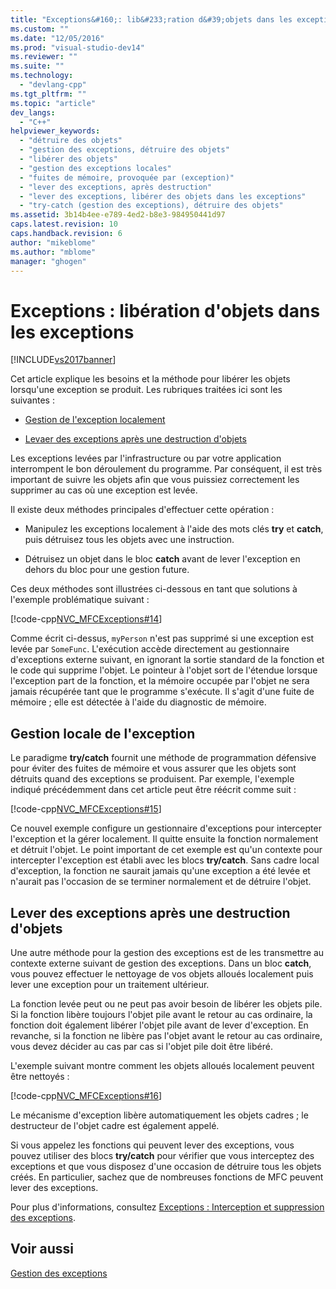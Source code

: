 ```yaml
---
title: "Exceptions&#160;: lib&#233;ration d&#39;objets dans les exceptions | Microsoft Docs"
ms.custom: ""
ms.date: "12/05/2016"
ms.prod: "visual-studio-dev14"
ms.reviewer: ""
ms.suite: ""
ms.technology: 
  - "devlang-cpp"
ms.tgt_pltfrm: ""
ms.topic: "article"
dev_langs: 
  - "C++"
helpviewer_keywords: 
  - "détruire des objets"
  - "gestion des exceptions, détruire des objets"
  - "libérer des objets"
  - "gestion des exceptions locales"
  - "fuites de mémoire, provoquée par (exception)"
  - "lever des exceptions, après destruction"
  - "lever des exceptions, libérer des objets dans les exceptions"
  - "try-catch (gestion des exceptions), détruire des objets"
ms.assetid: 3b14b4ee-e789-4ed2-b8e3-984950441d97
caps.latest.revision: 10
caps.handback.revision: 6
author: "mikeblome"
ms.author: "mblome"
manager: "ghogen"
---
```

# Exceptions&#160;: lib&#233;ration d&#39;objets dans les exceptions
[!INCLUDE[vs2017banner](../assembler/inline/includes/vs2017banner.md)]

Cet article explique les besoins et la méthode pour libérer les objets lorsqu'une exception se produit.  Les rubriques traitées ici sont les suivantes :  
  
-   [Gestion de l'exception localement](#_core_handling_the_exception_locally)  
  
-   [Levaer des exceptions après une destruction d'objets](#_core_throwing_exceptions_after_destroying_objects)  
  
 Les exceptions levées par l'infrastructure ou par votre application interrompent le bon déroulement du programme.  Par conséquent, il est très important de suivre les objets afin que vous puissiez correctement les supprimer au cas où une exception est levée.  
  
 Il existe deux méthodes principales d'effectuer cette opération :  
  
-   Manipulez les exceptions localement à l'aide des mots clés **try** et **catch**, puis détruisez tous les objets avec une instruction.  
  
-   Détruisez un objet dans le bloc **catch** avant de lever l'exception en dehors du bloc pour une gestion future.  
  
 Ces deux méthodes sont illustrées ci\-dessous en tant que solutions à l'exemple problématique suivant :  
  
 [!code-cpp[NVC_MFCExceptions#14](../mfc/codesnippet/CPP/exceptions-freeing-objects-in-exceptions_1.cpp)]  
  
 Comme écrit ci\-dessus, `myPerson` n'est pas supprimé si une exception est levée par `SomeFunc`.  L'exécution accède directement au gestionnaire d'exceptions externe suivant, en ignorant la sortie standard de la fonction et le code qui supprime l'objet.  Le pointeur à l'objet sort de l'étendue lorsque l'exception part de la fonction, et la mémoire occupée par l'objet ne sera jamais récupérée tant que le programme s'exécute.  Il s'agit d'une fuite de mémoire ; elle est détectée à l'aide du diagnostic de mémoire.  
  
##  <a name="_core_handling_the_exception_locally"></a> Gestion locale de l'exception  
 Le paradigme **try\/catch** fournit une méthode de programmation défensive pour éviter des fuites de mémoire et vous assurer que les objets sont détruits quand des exceptions se produisent.  Par exemple, l'exemple indiqué précédemment dans cet article peut être réécrit comme suit :  
  
 [!code-cpp[NVC_MFCExceptions#15](../mfc/codesnippet/CPP/exceptions-freeing-objects-in-exceptions_2.cpp)]  
  
 Ce nouvel exemple configure un gestionnaire d'exceptions pour intercepter l'exception et la gérer localement.  Il quitte ensuite la fonction normalement et détruit l'objet.  Le point important de cet exemple est qu'un contexte pour intercepter l'exception est établi avec les blocs **try\/catch**.  Sans cadre local d'exception, la fonction ne saurait jamais qu'une exception a été levée et n'aurait pas l'occasion de se terminer normalement et de détruire l'objet.  
  
##  <a name="_core_throwing_exceptions_after_destroying_objects"></a> Lever des exceptions après une destruction d'objets  
 Une autre méthode pour la gestion des exceptions est de les transmettre au contexte externe suivant de gestion des exceptions.  Dans un bloc **catch**, vous pouvez effectuer le nettoyage de vos objets alloués localement puis lever une exception pour un traitement ultérieur.  
  
 La fonction levée peut ou ne peut pas avoir besoin de libérer les objets pile.  Si la fonction libère toujours l'objet pile avant le retour au cas ordinaire, la fonction doit également libérer l'objet pile avant de lever d'exception.  En revanche, si la fonction ne libère pas l'objet avant le retour au cas ordinaire, vous devez décider au cas par cas si l'objet pile doit être libéré.  
  
 L'exemple suivant montre comment les objets alloués localement peuvent être nettoyés :  
  
 [!code-cpp[NVC_MFCExceptions#16](../mfc/codesnippet/CPP/exceptions-freeing-objects-in-exceptions_3.cpp)]  
  
 Le mécanisme d'exception libère automatiquement les objets cadres ; le destructeur de l'objet cadre est également appelé.  
  
 Si vous appelez les fonctions qui peuvent lever des exceptions, vous pouvez utiliser des blocs **try\/catch** pour vérifier que vous interceptez des exceptions et que vous disposez d'une occasion de détruire tous les objets créés.  En particulier, sachez que de nombreuses fonctions de MFC peuvent lever des exceptions.  
  
 Pour plus d'informations, consultez [Exceptions : Interception et suppression des exceptions](../mfc/exceptions-catching-and-deleting-exceptions.md).  
  
## Voir aussi  
 [Gestion des exceptions](../mfc/exception-handling-in-mfc.md)